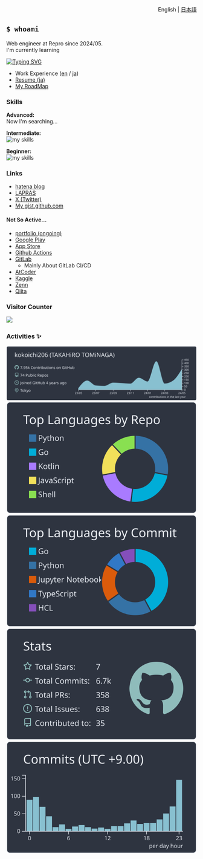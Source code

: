 <p align="right"> 
    English | <a href="./README.ja.md">日本語</a>
</p>

## `$ whoami`

Web engineer at Repro since 2024/05.  
I'm currently learning

[![Typing SVG](https://readme-typing-svg.demolab.com?font=Cosmic&size=22&duration=1200&pause=100&color=25AC3C&center=true&vCenter=true&multiline=true&repeat=false&width=435&height=100&lines=Golang;Kotlin+(Android);Python+(ML))](https://git.io/typing-svg)

- Work Experience ([en](./aboutme/work_experience_en.md) / [ja](./aboutme/work_experience.md))
- [Resume (ja)](./aboutme/resume.md)
- [My RoadMap](./aboutme/)

### Skills

**Advanced:**  
Now I'm searching...

**Intermediate:**  
<img alt="my skills" src="https://skillicons.dev/icons?theme=light&perline=8&i=kotlin,androidstudio,go,aws,python,bash,git,github,githubactions" />

**Beginner:**  
<img alt="my skills" src="https://skillicons.dev/icons?theme=light&perline=8&i=swift,flutter,ts,js,html,css,vue,firebase,rails,linux,terraform,jenkins" />

### Links

- [hatena blog](https://koko206.hatenablog.com/archive)
- [LAPRAS](https://lapras.com/public/SYU7UNS)
- [X (Twitter)](https://twitter.com/kokoichi0206)
- [My gist.github.com](https://gist.github.com/kokoichi206)

#### Not So Active...

- [portfolio (ongoing)](https://kokoichi206.github.io/kokoichi-portfolio/)
- [Google Play](https://play.google.com/store/apps/developer?id=Takahiro+Tominaga)
- [App Store](https://apps.apple.com/us/developer/takahiro-tominaga/id1619527887)
- [Github Actions](https://github.com/marketplace?type=actions&query=kokoichi206+)
- [GitLab](https://gitlab.com/kokoichi206)
  - Mainly About GitLab CI/CD
- [AtCoder](https://atcoder.jp/users/kokoichi26)
- [Kaggle](https://www.kaggle.com/kokoichi)
- [Zenn](https://zenn.dev/kokoichi206)
- [Qiita](https://img.shields.io/badge/Qiita-55c500.svg?&style=flat-square&logo=qiita&logoColor=white)

### Visitor Counter

[![](https://kokoichi0206.mydns.jp/cgi-bin/counter)](https://github.com/kokoichi206/cgi/issues/3)

### Activities ✨

[![](https://raw.githubusercontent.com/kokoichi206/kokoichi206/main/profile-summary-card-output/nord_dark/0-profile-details.svg)](https://github.com/vn7n24fzkq/github-profile-summary-cards)
[![](https://raw.githubusercontent.com/kokoichi206/kokoichi206/main/profile-summary-card-output/nord_dark/1-repos-per-language.svg)](https://github.com/vn7n24fzkq/github-profile-summary-cards) [![](https://raw.githubusercontent.com/kokoichi206/kokoichi206/main/profile-summary-card-output/nord_dark/2-most-commit-language.svg)](https://github.com/vn7n24fzkq/github-profile-summary-cards)
[![](https://raw.githubusercontent.com/kokoichi206/kokoichi206/main/profile-summary-card-output/nord_dark/3-stats.svg)](https://github.com/vn7n24fzkq/github-profile-summary-cards) [![](https://raw.githubusercontent.com/kokoichi206/kokoichi206/main/profile-summary-card-output/nord_dark/4-productive-time.svg)](https://github.com/vn7n24fzkq/github-profile-summary-cards)
